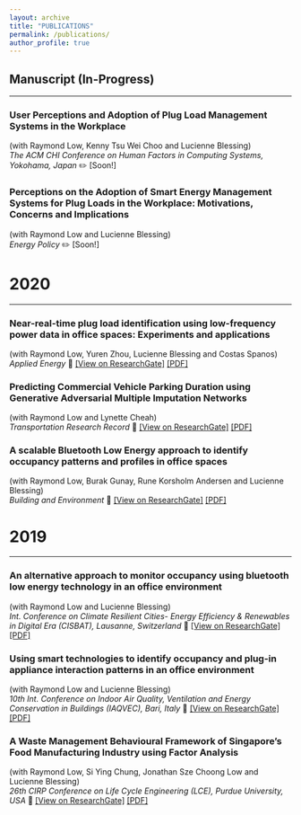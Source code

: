 ```yaml
---
layout: archive
title: "PUBLICATIONS"
permalink: /publications/
author_profile: true
---
```


<!--
{% if author.googlescholar %}
  You can also find my articles on <u><a href="{{author.googlescholar}}">my Google Scholar profile</a>.</u>
{% endif %}

{% include base_path %}

{% for post in site.publications reversed %}
  {% include archive-single.html %}
{% endfor %}

-->
<!--
<i>Recommended citation: Tekler, Z. D., Low, R., Chung, S. Y., Low, J. S. C., & Blessing, L. (2019). A Waste Management Behavioural Framework of Singapore’s Food Manufacturing Industry using Factor Analysis. Procedia CIRP, 80, 578-583. </i> 
-->



## Manuscript (In-Progress)
---

### User Perceptions and Adoption of Plug Load Management Systems in the Workplace
(with Raymond Low, Kenny Tsu Wei Choo and  Lucienne Blessing) <br/>
*The ACM CHI Conference on Human Factors in Computing Systems, Yokohama, Japan* :pencil2: [Soon!]


###  Perceptions on the Adoption of Smart Energy Management Systems for Plug Loads in the Workplace: Motivations, Concerns and Implications
(with Raymond Low and Lucienne Blessing) <br/>
*Energy Policy* :pencil2: [Soon!]


# 2020
___

### Near-real-time plug load identification using low-frequency power data in office spaces: Experiments and applications
(with Raymond Low, Yuren Zhou, Lucienne Blessing and Costas Spanos) <br/>
*Applied Energy* :closed_book: [[View on ResearchGate]](https://www.researchgate.net/publication/342567838_Near-real-time_plug_load_identification_using_low-frequency_power_data_in_office_spaces_Experiments_and_applications)
[[PDF]](http://zeynepduygutekler.github.io/files/AppliedEnergy_Published)


### Predicting Commercial Vehicle Parking Duration using Generative Adversarial Multiple Imputation Networks
(with Raymond Low and Lynette Cheah) <br/>
*Transportation Research Record* :closed_book: [[View on ResearchGate]](https://www.researchgate.net/publication/342610218_Predicting_Commercial_Vehicle_Parking_Duration_using_Generative_Adversarial_Multiple_Imputation_Networks)
[[PDF]](http://zeynepduygutekler.github.io/files/TRB_Published)


### A scalable Bluetooth Low Energy approach to identify occupancy patterns and profiles in office spaces
(with Raymond Low, Burak Gunay, Rune Korsholm Andersen and Lucienne Blessing) <br/>
*Building and Environment* :closed_book: [[View on ResearchGate]](https://www.researchgate.net/publication/338679517_A_Scalable_Bluetooth_Low_Energy_Approach_to_Identify_Occupancy_Patterns_and_Profiles_in_Office_Spaces)
[[PDF]](http://zeynepduygutekler.github.io/files/BuildingandEnvironment_Published)


# 2019
___

### An alternative approach to monitor occupancy using bluetooth low energy technology in an office environment
(with Raymond Low and Lucienne Blessing) <br/>
*Int. Conference on Climate Resilient Cities- Energy Efficiency & Renewables in Digital Era (CISBAT), Lausanne, Switzerland* :rocket: [[View on ResearchGate]](https://www.researchgate.net/publication/337371393_An_alternative_approach_to_monitor_occupancy_using_bluetooth_low_energy_technology_in_an_office_environment)
[[PDF]](http://zeynepduygutekler.github.io/files/CISBAT2019_Published)


### Using smart technologies to identify occupancy and plug-in appliance interaction patterns in an office environment
(with Raymond Low and Lucienne Blessing) <br/>
*10th Int. Conference on Indoor Air Quality, Ventilation and Energy Conservation in Buildings (IAQVEC), Bari, Italy* :rocket: [[View on ResearchGate]](https://www.researchgate.net/publication/336747517_Using_smart_technologies_to_identify_occupancy_and_plug-in_appliance_interaction_patterns_in_an_office_environment)
[[PDF]](http://zeynepduygutekler.github.io/files/IAQVEC2019_Published)


### A Waste Management Behavioural Framework of Singapore’s Food Manufacturing Industry using Factor Analysis
(with Raymond Low, Si Ying Chung, Jonathan Sze Choong Low and Lucienne Blessing) <br/>
*26th CIRP Conference on Life Cycle Engineering (LCE), Purdue University, USA* :rocket: [[View on ResearchGate]](https://www.researchgate.net/publication/332965871_A_Waste_Management_Behavioural_Framework_of_Singapore's_Food_Manufacturing_Industry_using_Factor_Analysis)
[[PDF]](http://zeynepduygutekler.github.io/files/CIRP_Published.pdf)


